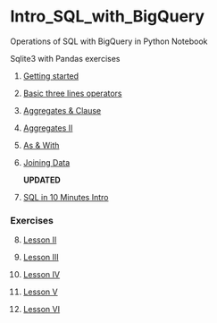 # Intro_SQL_with_BigQuery
Operations of SQL with BigQuery in Python Notebook

Sqlite3 with Pandas exercises
1. [Getting started](https://github.com/xlyue92/Intro_SQL_with_BigQuery/blob/master/SQL%20with%20Bigquery.ipynb)

2. [Basic three lines operators](https://github.com/xlyue92/Intro_SQL_with_BigQuery/blob/master/select%20%26%20from%20%26%20where.ipynb)

3. [Aggregates & Clause](https://github.com/xlyue92/Intro_SQL_with_BigQuery/blob/master/Aggregates%20%26%20Clause.ipynb)

4. [Aggregates II](https://github.com/xlyue92/Intro_SQL_with_BigQuery/blob/master/Aggregates%20II.ipynb)

5. [As & With](https://github.com/xlyue92/Intro_SQL_with_BigQuery/blob/master/As%20%26%20With.ipynb)

6. [Joining Data](https://github.com/xlyue92/Intro_SQL_with_BigQuery/blob/master/Joining%20Data.ipynb)

    **UPDATED**
7. [SQL in 10 Minutes Intro](https://github.com/xlyue92/Intro_SQL_with_BigQuery/blob/master/SQL%20in%2010%20Minutes/sql%20in%2010%20minutes.ipynb)
### Exercises
8. [Lesson II](https://github.com/xlyue92/Intro_SQL_with_BigQuery/blob/master/SQL%20in%2010%20Minutes/Lesson%20II.ipynb)

9. [Lesson III](https://github.com/xlyue92/Intro_SQL_with_BigQuery/blob/master/SQL%20in%2010%20Minutes/Lesson%20III.ipynb)

10. [Lesson IV](https://github.com/xlyue92/Intro_SQL_with_BigQuery/blob/master/SQL%20in%2010%20Minutes/Lesson%20IV.ipynb)

11. [Lesson V](https://github.com/xlyue92/Intro_SQL_with_BigQuery/blob/master/SQL%20in%2010%20Minutes/Lesson%20V.ipynb)

12. [Lesson VI](https://github.com/xlyue92/Intro_SQL_with_BigQuery/blob/master/SQL%20in%2010%20Minutes/Lesson%20VI.ipynb)
